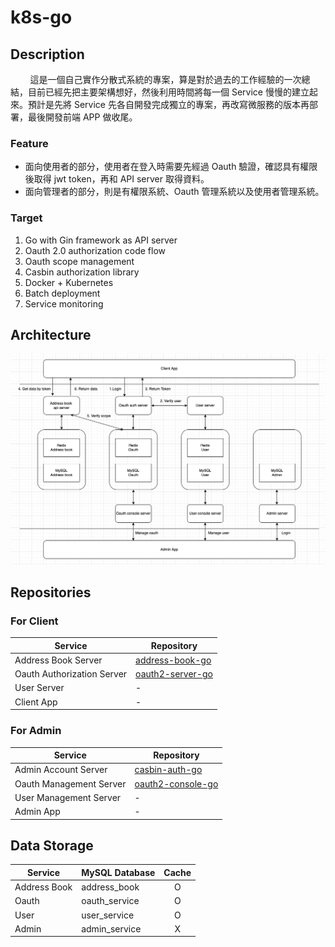 # k8s-go

## Description

&nbsp;&nbsp;&nbsp;&nbsp;&nbsp;&nbsp;&nbsp;&nbsp;這是一個自己實作分散式系統的專案，算是對於過去的工作經驗的一次總結，目前已經先把主要架構想好，然後利用時間將每一個 Service 慢慢的建立起來。預計是先將 Service 先各自開發完成獨立的專案，再改寫微服務的版本再部署，最後開發前端 APP 做收尾。

### Feature

- 面向使用者的部分，使用者在登入時需要先經過 Oauth 驗證，確認具有權限後取得 jwt token，再和 API server 取得資料。
- 面向管理者的部分，則是有權限系統、Oauth 管理系統以及使用者管理系統。

### Target

1. Go with Gin framework as API server
2. Oauth 2.0 authorization code flow
3. Oauth scope management
4. Casbin authorization library
5. Docker + Kubernetes
6. Batch deployment
7. Service monitoring

## Architecture

![arch](./images/architecture.png)

## Repositories

### For Client

| Service                    | Repository                                                       |
| -------------------------- | ---------------------------------------------------------------- |
| Address Book Server        | [address-book-go](https://github.com/pinkeyu7/address-book-go)   |
| Oauth Authorization Server | [oauth2-server-go](https://github.com/pinkeyu7/oauth2-server-go) |
| User Server                | -                                                                |
| Client App                 | -                                                                |

### For Admin

| Service                 | Repository                                                         |
| ----------------------- | ------------------------------------------------------------------ |
| Admin Account Server    | [casbin-auth-go](https://github.com/pinkeyu7/casbin-auth-go)       |
| Oauth Management Server | [oauth2-console-go](https://github.com/pinkeyu7/oauth2-console-go) |
| User Management Server  | -                                                                  |
| Admin App                | -                                                                |

## Data Storage

| Service      | MySQL Database | Cache |
| ------------ | -------------- | :---: |
| Address Book | address_book   |   O   |
| Oauth        | oauth_service  |   O   |
| User         | user_service   |   O   |
| Admin        | admin_service  |   X   |

